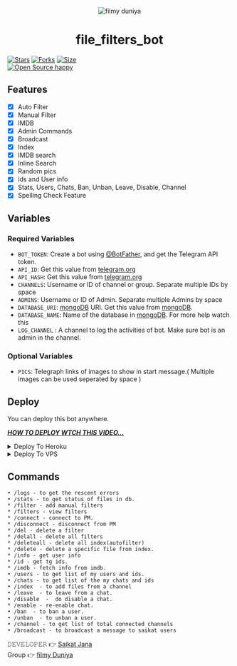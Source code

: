 <p align="center">
  <img src="https://telegra.ph/file/9564d9a1611cd4003231d.jpg" alt="filmy duniya">
</p>
<h1 align="center">
  <b>file_filters_bot</b>
</h1>

[![Stars](https://img.shields.io/github/stars/Janasaikat13/file_filters_bot?style=flat-square&color=orange)](https://github.com/Janasaikat13/file_filters_bot/stargazers)
[![Forks](https://img.shields.io/github/forks/Janasaikat13/file_filters_bot?style=flat-square&color=blue)](https://github.com/Janasaikat13/file_filters_bot/fork)
[![Size](https://img.shields.io/github/repo-size/Janasaikat13/file_filters_bot?style=flat-square&color=black)](https://github.com/Janasaikat13/file_filters_bot)   
[![Open Source happy ](https://badges.frapsoft.com/os/v2/open-source.svg?v=110)](https://github.com/Janasaikat13/file_filters_bot)   
## Features

- [x] Auto Filter
- [x] Manual Filter
- [x] IMDB
- [x] Admin Commands
- [x] Broadcast
- [x] Index
- [x] IMDB search
- [x] Inline Search
- [x] Random pics
- [x] ids and User info 
- [x] Stats, Users, Chats, Ban, Unban, Leave, Disable, Channel
- [x] Spelling Check Feature

## Variables

### Required Variables
* `BOT_TOKEN`: Create a bot using [@BotFather](https://telegram.dog/BotFather), and get the Telegram API token.
* `API_ID`: Get this value from [telegram.org](https://my.telegram.org/apps)
* `API_HASH`: Get this value from [telegram.org](https://my.telegram.org/apps)
* `CHANNELS`: Username or ID of channel or group. Separate multiple IDs by space
* `ADMINS`: Username or ID of Admin. Separate multiple Admins by space
* `DATABASE_URI`: [mongoDB](https://www.mongodb.com) URI. Get this value from [mongoDB](https://www.mongodb.com).
* `DATABASE_NAME`: Name of the database in [mongoDB](https://www.mongodb.com). For more help watch this 
* `LOG_CHANNEL` : A channel to log the activities of bot. Make sure bot is an admin in the channel.
### Optional Variables
* `PICS`: Telegraph links of images to show in start message.( Multiple images can be used seperated by space )


## Deploy
You can deploy this bot anywhere.

<i>**[HOW TO DEPLOY WTCH THIS VIDEO...](https://youtu.be/v7Vbu3u_VrE)**</i>


<details><summary>Deploy To Heroku</summary>
<p>
<br>

<a href="https://heroku.com/deploy?template=https://github.com/Janasaikat13/file_filters_bot">
  <img src="https://www.herokucdn.com/deploy/button.svg" alt="Deploy">
</a>
</p>
</details>

<details><summary>Deploy To VPS</summary>
<p>
<pre>
git clone https://github.com/Janasaikat13/file_filters_bot
# Install Packages
pip3 install -r requirements.txt
Edit info.py with variables as given below then run bot
python3 bot.py
</pre>
</p>
</details>


## Commands
```
• /logs - to get the rescent errors
• /stats - to get status of files in db.
* /filter - add manual filters
* /filters - view filters
* /connect - connect to PM.
* /disconnect - disconnect from PM
* /del - delete a filter
* /delall - delete all filters
* /deleteall - delete all index(autofilter)
* /delete - delete a specific file from index.
* /info - get user info
* /id - get tg ids.
* /imdb - fetch info from imdb.
• /users - to get list of my users and ids.
• /chats - to get list of the my chats and ids 
• /index  - to add files from a channel
• /leave  - to leave from a chat.
• /disable  -  do disable a chat.
* /enable - re-enable chat.
• /ban  - to ban a user.
• /unban  - to unban a user.
• /channel - to get list of total connected channels
• /broadcast - to broadcast a message to saikat users
```

𝙳𝙴𝚅𝙴𝙻𝙾𝙿𝙴𝚁 👉 [Saikat Jana](https://t.me/Saikatjana1)                                                                                                                                                                                 
Group 👉 [filmy Duniya](https://t.me/+NsvM4ZfpUcIzMjZl)
